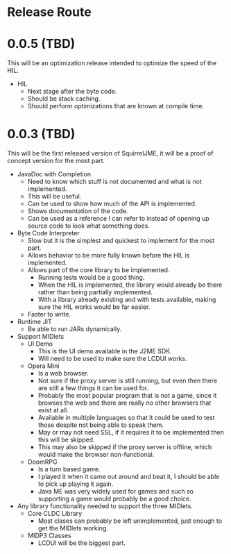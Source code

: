 # Release Route

# 0.0.5 (TBD)

This will be an optimization release intended to optimize the speed of the
HIL.

 * HIL
   * Next stage after the byte code.
   * Should be stack caching.
   * Should perform optimizations that are known at compile time.

# 0.0.3 (TBD)

This will be the first released version of SquirrelJME, it will be a proof of
concept version for the most part.

 * JavaDoc with Completion
   * Need to know which stuff is not documented and what is not implemented.
   * This will be useful.
   * Can be used to show how much of the API is implemented.
   * Shows documentation of the code.
   * Can be used as a reference I can refer to instead of opening up source
     code to look what something does.
 * Byte Code Interpreter
   * Slow but it is the simplest and quickest to implement for the most part.
   * Allows behavior to be more fully known before the HIL is implemented.
   * Allows part of the core library to be implemented.
     * Running tests would be a good thing.
     * When the HIL is implemented, the library would already be there rather
       than being partially implemented.
     * With a library already existing and with tests available, making sure
       the HIL works would be far easier.
   * Faster to write.
 * Runtime JIT
   * Be able to run JARs dynamically.
 * Support MIDlets
   * UI Demo
     * This is the UI demo available in the J2ME SDK.
     * Will need to be used to make sure the LCDUI works.
   * Opera Mini
     * Is a web browser.
     * Not sure if the proxy server is still running, but even then there are
       still a few things it can be used for.
     * Probably the most popular program that is not a game, since it browses
       the web and there are really no other browsers that exist at all.
     * Available in multiple languages so that it could be used to test those
       despite not being able to speak them.
     * May or may not need SSL, if it requires it to be implemented then this
       will be skipped.
     * This may also be skipped if the proxy server is offline, which would
       make the browser non-functional.
   * DoomRPG
     * Is a turn based game.
     * I played it when it came out around and beat it, I should be able to
       pick up playing it again.
     * Java ME was very widely used for games and such so supporting a game
       would probably be a good choice.
 * Any library functionality needed to support the three MIDlets.
   * Core CLDC Library
     * Most clases can probably be left unimplemented, just enough to get the
       MIDlets working.
   * MIDP3 Classes
     * LCDUI will be the biggest part.


